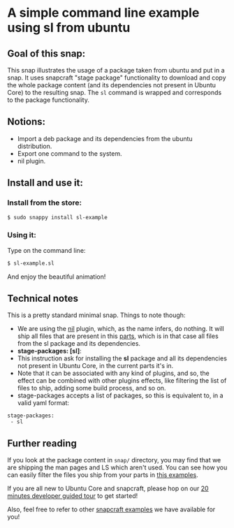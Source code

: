 # A simple command line example using sl from ubuntu

## Goal of this snap:
This snap illustrates the usage of a package taken from ubuntu and put in a snap. It uses snapcraft "stage package"
functionality to download and copy the whole package content (and its dependencies not present in Ubuntu Core) to the
resulting snap. The `sl` command is wrapped and corresponds to the package functionality.

## Notions:

* Import a deb package and its dependencies from the ubuntu distribution.
* Export one command to the system.
* nil plugin.

## Install and use it:

### Install from the store:
```sh
$ sudo snappy install sl-example
```

### Using it:

Type on the command line:
```sh
$ sl-example.sl
```

And enjoy the beautiful animation!

## Technical notes

This is a pretty standard minimal snap. Things to note though:
* We are using the [nil](../../docs/plugins.md) plugin, which, as the name infers, do nothing. It will ship all files
that are present in this [parts](../../docs/snapcraft-parts.md), which is in that case all files from the sl package
and its dependencies.
* **stage-packages: [sl]**:
 * This instruction ask for installing the **sl** package and all its dependencies not present in Ubuntu Core, in the
current parts it's in.
 * Note that it can be associated with any kind of plugins, and so, the effect can be combined with
other plugins effects, like filtering the list of files to ship, adding some build process, and so on.
* stage-packages accepts a list of packages, so this is equivalent to, in a valid yaml format:

```
stage-packages:
 - sl
```

## Further reading

If you look at the package content in `snap/` directory, you may find that we are shipping the man pages and LS which
aren't used. You can see how you can easily filter the files you ship from your parts
in [this examples](../filter-snap-content/).

If you are all new to Ubuntu Core and snapcraft, please hop on our [20 minutes developer guided tour](in-progress) to get started!

Also, feel free to refer to other [snapcraft examples](../README.md) we have available for you!
